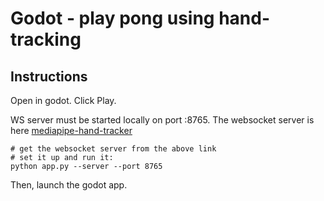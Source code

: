 # Godot - play pong using hand-tracking

## Instructions

Open in godot. Click Play.

WS server must be started locally on port :8765. The websocket server is here [mediapipe-hand-tracker](https://github.com/SMFloris/mediapipe-hand-tracker)

```
# get the websocket server from the above link
# set it up and run it:
python app.py --server --port 8765
```

Then, launch the godot app.
